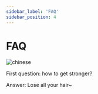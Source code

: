 ```yaml
---
sidebar_label: 'FAQ'
sidebar_position: 4
---
```


# FAQ

![chinese](https://cdn.mr8god.cn/img/chinese.svg)

First question: how to get stronger?

Answer: Lose all your hair~